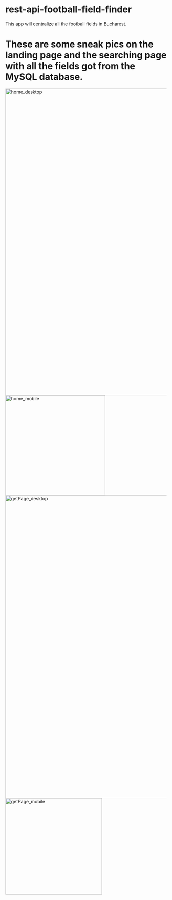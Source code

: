 # rest-api-football-field-finder
This app will centralize all the football fields in Bucharest.


# These are some sneak pics on the landing page and the searching page with all the fields got from the MySQL database.

<img width="959" alt="home_desktop" src="https://github.com/user-attachments/assets/727c8b85-5468-4f15-a98b-3cd9f017f549" />
<img width="312" alt="home_mobile" src="https://github.com/user-attachments/assets/a49602b1-7326-4425-94ad-b78bf5f3d2b2" />
<img width="947" alt="getPage_desktop" src="https://github.com/user-attachments/assets/22aa123a-8e44-4735-a310-0566a3a99a6b" />
<img width="302" alt="getPage_mobile" src="https://github.com/user-attachments/assets/e2305a2d-1fe6-4427-bdcb-96fa7f161ec9" />

